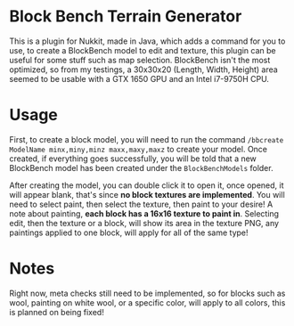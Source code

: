 # Block Bench Terrain Generator
This is a plugin for Nukkit, made in Java, which adds a 
command for you to use, to create a BlockBench model to 
edit and texture, this plugin can be useful for some stuff 
such as map selection. 
BlockBench isn't the most optimized, so from my testings, 
a 30x30x20 (Length, Width, Height) area seemed to be usable 
with a GTX 1650 GPU and an Intel i7-9750H CPU.

# Usage
First, to create a block model, you will need to run the command `/bbcreate ModelName minx,miny,minz maxx,maxy,maxz` to create your model.
Once created, if everything goes successfully, you will be told that a new BlockBench model has been created under the `BlockBenchModels` folder.

After creating the model, you can double click it to open it, once opened, it will appear blank, that's since **no block textures are implemented**. You will need to select paint, then select the texture, then paint to your desire!
A note about painting, **each block has a 16x16 texture to paint in**. Selecting edit, then the texture or a block, will show its area in the texture PNG, any paintings applied to one block, will apply for all of the same type!

# Notes
Right now, meta checks still need to be implemented, so for blocks such as wool, painting on white wool, or a specific color, will apply to all colors, this is planned on being fixed!